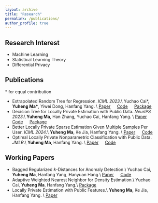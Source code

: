 ```yaml
---
layout: archive
title: "Research"
permalink: /publications/
author_profile: true
---
```



Research Interest
---

- Machine Learning 
- Statistical Learning Theory
- Differential Privacy



Publications
---
\* for equal contribution
- Extrapolated Random Tree for Regression. *ICML 2023*.\\
Yuchao Cai\*, **Yuheng Ma\***, Yiwei Dong, Hanfang Yang. \\
[Paper](https://proceedings.mlr.press/v202/cai23d.html) &emsp; [Code](https://github.com/Karlmyh/ERTR) &emsp; [Package](https://github.com/Karlmyh/ExtraTree) 
- Decision Tree for Locally Private Estimation with Public Data. *NeurIPS 2023*.\\
**Yuheng Ma**, Han Zhang, Yuchao Cai, Hanfang Yang. \\
[Paper](https://openreview.net/forum?id=F5FVsfCxt8) &emsp; [Code](https://github.com/Karlmyh/LPDT) &emsp; [Package](https://github.com/Karlmyh/LPDT)
- Better Locally Private Sparse Estimation Given Multiple Samples Per User. *ICML 2024*.\\
**Yuheng Ma**, Ke Jia, Hanfang Yang. \\
[Paper](https://openreview.net/pdf/64ce4a5e3f521f1c87173c2e69e4e1b7f60678ac.pdf) &emsp; [Code](https://github.com/Karlmyh/ULDP-SL)
- Optimal Locally Private Nonparametric Classification with Public Data. *JMLR*.\\
**Yuheng Ma**, Hanfang Yang. \\
[Paper](https://jmlr.org/papers/volume25/23-1563/23-1563.pdf) &emsp; [Code](https://github.com/Karlmyh/LPCT)


Working Papers
---


- Bagged Regularized $k$-Distances for Anomaly Detection.\\
Yuchao Cai, **Yuheng Ma**, Hanfang Yang, Hanyuan Hang.\\
[Paper](https://arxiv.org/abs/2312.01046) &emsp; [Code](https://github.com/Karlmyh/NNDAD)
- Adaptive Weighted Nearest Neighbor for Density Estimation.\\
Yuchao Cai, **Yuheng Ma**, Hanfang Yang.\\
[Package](https://github.com/Karlmyh/NNDensity) 
- Locally Private Estimation with Public Features.\\
**Yuheng Ma**, Ke Jia, Hanfang Yang. \\
[Paper](https://arxiv.org/pdf/2405.13481)







<!-- {% if author.googlescholar %}
  You can also find my articles on <u><a href="{{author.googlescholar}}">my Google Scholar profile</a>.</u>
{% endif %}

{% include base_path %}

{% for post in site.publications reversed %}
  {% include archive-single.html %}
{% endfor %} -->
